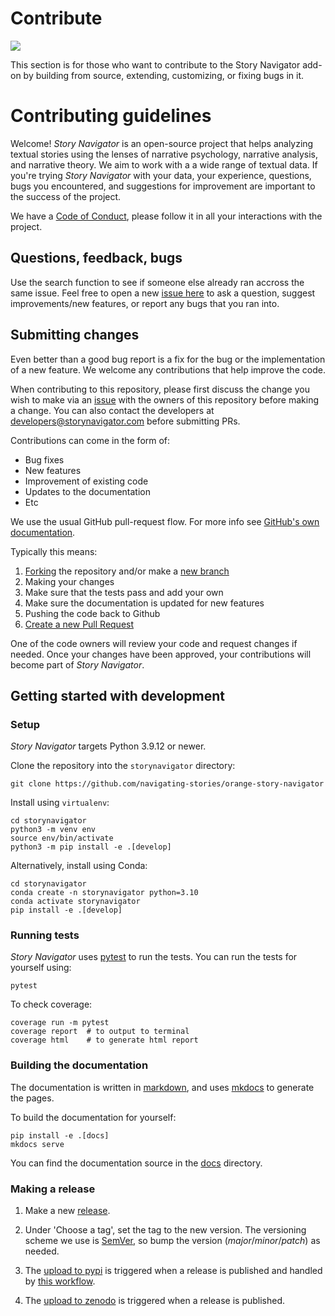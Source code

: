 Contribute
=======
![](../../doc/widgets/images/storynavigator_logo_small.png)

This section is for those who want to contribute to the Story Navigator add-on by building from source, extending, customizing, or fixing bugs in it.

# Contributing guidelines

Welcome! *Story Navigator* is an open-source project that helps analyzing textual stories using the lenses of narrative psychology, narrative analysis, and narrative theory. We aim to work with a a wide range of textual  data. If you're trying *Story Navigator* with your data, your experience, questions, bugs you encountered, and suggestions for improvement are important to the success of the project.

We have a [Code of Conduct](https://github.com/navigating-stories/orange-story-navigator/tree/documentation/doc/widgets/CODE_OF_CONDUCT.md), please follow it in all your interactions with the project.

## Questions, feedback, bugs

Use the search function to see if someone else already ran accross the same issue. Feel free to open a new [issue here](https://github.com/navigating-stories/orange-story-navigator/issues) to ask a question, suggest improvements/new features, or report any bugs that you ran into.

## Submitting changes

Even better than a good bug report is a fix for the bug or the implementation of a new feature. We welcome any contributions that help improve the code.

When contributing to this repository, please first discuss the change you wish to make via an [issue](https://github.com/navigating-stories/orange-story-navigator/issues) with the owners of this repository before making a change. You can also contact the developers at developers@storynavigator.com before submitting PRs.

Contributions can come in the form of:

- Bug fixes
- New features
- Improvement of existing code
- Updates to the documentation
- Etc

We use the usual GitHub pull-request flow. For more info see [GitHub's own documentation](https://help.github.com/articles/using-pull-requests/).

Typically this means:

1. [Forking](https://docs.github.com/articles/about-forks) the repository and/or make a [new branch](https://docs.github.com/articles/about-branches)
2. Making your changes
3. Make sure that the tests pass and add your own
4. Make sure the documentation is updated for new features
5. Pushing the code back to Github
6. [Create a new Pull Request](https://help.github.com/articles/creating-a-pull-request/)

One of the code owners will review your code and request changes if needed. Once your changes have been approved, your contributions will become part of *Story Navigator*.

## Getting started with development

### Setup

*Story Navigator* targets Python 3.9.12 or newer.

Clone the repository into the `storynavigator` directory:

```console
git clone https://github.com/navigating-stories/orange-story-navigator
```

Install using `virtualenv`:

```console
cd storynavigator
python3 -m venv env
source env/bin/activate
python3 -m pip install -e .[develop]
```

Alternatively, install using Conda:

```console
cd storynavigator
conda create -n storynavigator python=3.10
conda activate storynavigator
pip install -e .[develop]
```

### Running tests

*Story Navigator* uses [pytest](https://docs.pytest.org/en/latest/) to run the tests. You can run the tests for yourself using:

```console
pytest
```

To check coverage:

```console
coverage run -m pytest
coverage report  # to output to terminal
coverage html    # to generate html report
```

### Building the documentation

The documentation is written in [markdown](https://www.markdownguide.org/basic-syntax/), and uses [mkdocs](https://www.mkdocs.org/) to generate the pages.

To build the documentation for yourself:

```console
pip install -e .[docs]
mkdocs serve
```

You can find the documentation source in the [docs](https://github.com/navigating-stories/orange-story-navigator/tree/master/doc) directory.

### Making a release

1. Make a new [release](https://github.com/navigating-stories/orange-story-navigator/releases).

2. Under 'Choose a tag', set the tag to the new version. The versioning scheme we use is [SemVer](http://semver.org/), so bump the version (*major*/*minor*/*patch*) as needed. 

3. The [upload to pypi](https://pypi.org/project/orange-story-navigator/) is triggered when a release is published and handled by [this workflow](https://github.com/navigating-stories/orange-story-navigator/actions/workflows/publish.yaml).

4. The [upload to zenodo](https://zenodo.org/records/10994947) is triggered when a release is published.
